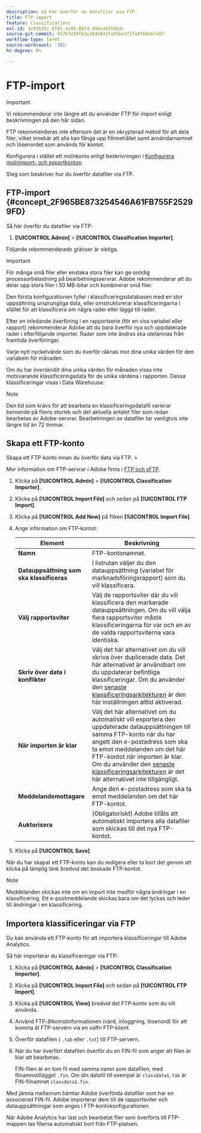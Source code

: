 ```yaml
---
description: Så här överför du datafiler via FTP.
title: FTP-import
feature: Classifications
exl-id: 3e93b35c-6f65-4a93-887d-d94e4d359bdc
source-git-commit: 95767d10f63e20d5943fa95be3f2fe8f88e67e97
workflow-type: tm+mt
source-wordcount: '701'
ht-degree: 0%

---
```


# FTP-import

>[!IMPORTANT]
>
>Vi rekommenderar inte längre att du använder FTP för import enligt beskrivningen på den här sidan.
>
>FTP rekommenderas inte eftersom det är en okrypterad metod för att dela filer, vilket innebär att alla kan fånga upp filinnehållet samt användarnamnet och lösenordet som används för kontot.
>
>Konfigurera i stället ett molnkonto enligt beskrivningen i [Konfigurera molnimport- och exportkonton](/help/components/locations/configure-import-accounts.md).

Steg som beskriver hur du överför datafiler via FTP.

## FTP-import {#concept_2F965BE873254546A61FB755F25299FD}

Så här överför du datafiler via FTP:

1. **[!UICONTROL Admin]** > **[!UICONTROL Classification Importer]**.

Följande rekommenderade gränser är viktiga.

>[!IMPORTANT]
>
>För många små filer eller enstaka stora filer kan ge onödig processorbelastning på bearbetningsservrar. Adobe rekommenderar att du delar upp stora filer i 50 MB-bitar och kombinerar små filer.

Den första konfigurationen fyller i klassificeringsdatabasen med en stor uppsättning ursprungliga data, eller omstrukturerar klassificeringarna i stället för att klassificera om några rader eller lägga till rader.

Efter en inledande överföring i en rapportserie (för en viss variabel eller rapport) rekommenderar Adobe att du bara överför nya och uppdaterade rader i efterföljande importer. Rader som inte ändras ska utelämnas från framtida överföringar.

Varje nytt nyckelvärde som du överför räknas mot dina unika värden för den variabeln för månaden.

Om du har överskridit dina unika värden för månaden visas inte motsvarande klassificeringsdata för de unika värdena i rapporten. Dessa klassificeringar visas i Data Warehouse.

>[!NOTE]
>
>Den tid som krävs för att bearbeta en klassificeringsdatafil varierar beroende på filens storlek och det aktuella antalet filer som redan bearbetas av Adobe-servrar. Bearbetningen av datafiler tar vanligtvis inte längre tid än 72 timmar.

## Skapa ett FTP-konto

Skapa ett FTP-konto innan du överför data via FTP. >

Mer information om FTP-servrar i Adobe finns i [FTP och sFTP](/help/export/ftp-and-sftp/ftp-overview.md).

1. Klicka på **[!UICONTROL Admin]** > **[!UICONTROL Classification Importer]**.
1. Klicka på **[!UICONTROL Import File]** och sedan på **[!UICONTROL FTP Import]**.
1. Klicka på **[!UICONTROL Add New]** på fliken **[!UICONTROL Import File]**.
1. Ange information om FTP-kontot:

   | Element | Beskrivning |
   |---|---|
   | **Namn** | FTP-kontonamnet. |
   | **Datauppsättning som ska klassificeras** | I listrutan väljer du den datauppsättning (variabel för marknadsföringsrapport) som du vill klassificera. |
   | **Välj rapportsviter** | Välj de rapportsviter där du vill klassificera den markerade datauppsättningen. Om du vill välja flera rapportsviter måste klassificeringarna för var och en av de valda rapportsviterna vara identiska. |
   | **Skriv över data i konflikter** | Välj det här alternativet om du vill skriva över duplicerade data. Det här alternativet är användbart om du uppdaterar befintliga klassificeringar. Om du använder den [senaste klassificeringsarkitekturen](../sets/overview.md) är den här inställningen alltid aktiverad. |
   | **När importen är klar** | Välj det här alternativet om du automatiskt vill exportera den uppdaterade datauppsättningen till samma FTP-konto när du har angett den e-postadress som ska ta emot meddelanden om det här FTP-kontot när importen är klar. Om du använder den [senaste klassificeringsarkitekturen](../sets/overview.md) är det här alternativet inte tillgängligt. |
   | **Meddelandemottagare** | Ange den e-postadress som ska ta emot meddelanden om det här FTP-kontot. |
   | **Auktorisera** | (Obligatoriskt) Adobe tillåts att automatiskt importera alla datafiler som skickas till det nya FTP-kontot. |

1. Klicka på **[!UICONTROL Save]**.

När du har skapat ett FTP-konto kan du redigera eller ta bort det genom att klicka på lämplig länk bredvid det önskade FTP-kontot.

>[!NOTE]
>
>Meddelanden skickas inte om en import inte medför några ändringar i en klassificering. Ett e-postmeddelande skickas bara om det lyckas och leder till ändringar i en klassificering.

## Importera klassificeringar via FTP

Du kan använda ett FTP-konto för att importera klassificeringar till Adobe Analytics.

Så här importerar du klassificeringar via FTP:

1. Klicka på **[!UICONTROL Admin]** > **[!UICONTROL Classification Importer]**.
1. Klicka på **[!UICONTROL Import File]** och sedan på **[!UICONTROL FTP Import]**.
1. Klicka på **[!UICONTROL View]** bredvid det FTP-konto som du vill använda.
1. Använd FTP-åtkomstinformationen (värd, inloggning, lösenord) för att komma åt FTP-servern via en valfri FTP-klient.
1. Överför datafilen ( `.tab` eller `.txt`) till FTP-servern.
1. När du har överfört datafilen överför du en FIN-fil som anger att filen är klar att bearbetas.

   FIN-filen är en tom fil med samma namn som datafilen, med filnamnstillägget `.fin`. Om din datafil till exempel är `classdata1.tab` är FIN-filnamnet `classdata1.fin`.

Med jämna mellanrum hämtar Adobe överförda datafiler som har en associerad FIN-fil. Adobe importerar dem till de rapportsviter och datauppsättningar som anges i FTP-kontokonfigurationen.

När Adobe Analytics har läst och bearbetat filer som överförts till FTP-mappen tas filerna automatiskt bort från FTP-platsen.
